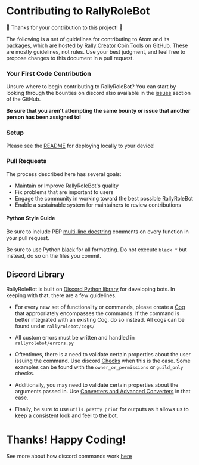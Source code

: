 # Contributing to RallyRoleBot
🎉 Thanks for your contribution to this project! 🎉

The following is a set of guidelines for contributing to Atom and its packages, which are hosted by [Rally Creator Coin Tools](https://github.com/CreatorCoinTools) on GitHub. These are mostly guidelines, not rules. Use your best judgment, and feel free to propose changes to this document in a pull request.

### Your First Code Contribution

Unsure where to begin contributing to RallyRoleBot? You can start by looking through the bounties on discord also available in the [issues](https://github.com/CreatorCoinTools/RallyRoleBot/issues) section of the GitHub.

**Be sure that you aren't attempting the same bounty or issue that another person has been assigned to!**

### Setup

Please see the [README](https://github.com/CreatorCoinTools/RallyRoleBot/blob/master/README.md) for deploying locally to your device!

### Pull Requests 
The process described here has several goals:

-   Maintain or Improve RallyRoleBot's quality
-   Fix problems that are important to users
-   Engage the community in working toward the best possible RallyRoleBot
-   Enable a sustainable system for maintainers to review contributions

#### Python Style Guide

Be sure to include PEP [multi-line docstring](https://www.python.org/dev/peps/pep-0257/#multi-line-docstrings) comments on every function in your pull request.

Be sure to use Python [black](https://pypi.org/project/black/) for all formatting. Do not execute `black *` but instead, do so on the files you commit.

##  Discord Library
RallyRoleBot is built on [Discord Python library](https://discordpy.readthedocs.io/) for developing bots. In keeping with that, there are a few guidelines.

-  For every new set of functionality or commands, please create a [Cog](https://discordpy.readthedocs.io/en/latest/ext/commands/cogs.html) that appropriately encompasses the commands. If the command is better integrated with an existing Cog, do so instead. All cogs can be found under `rallyrolebot/cogs/`
 
-  All custom errors must be written and handled in `rallyrolebot/errors.py` 



-  Oftentimes, there is a need to validate certain properties about the user issuing the command. Use discord [Checks](https://discordpy.readthedocs.io/en/latest/ext/commands/commands.html#checks) when this is the case. Some examples can be found with the `owner_or_permissions` or `guild_only` checks.

-  Additionally, you may need to validate certain properties about the arguments passed in. Use [Converters and Advanced Converters](https://discordpy.readthedocs.io/en/latest/ext/commands/commands.html#converters) in that case. 

-  Finally, be sure to use `utils.pretty_print` for outputs as it allows us to keep a consistent look and feel to the bot.

# Thanks! Happy Coding!
See more about how discord commands work [here](https://discordpy.readthedocs.io/en/latest/ext/commands/commands.html)
